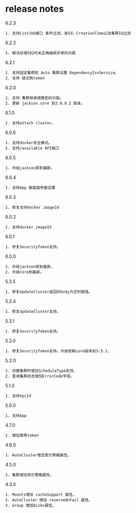 # release notes
6.2.3
```
1. 支持ListJob接口 条件过滤，按Id，CreationTime以及集群Id过滤
```

6.2.2
```
1. 解决后端502时未正确捕获异常的问题
```

6.2.1
```
1. 支持固定集群和 Auto 集群设置 DependencyIsvService。
2. 支持 链式刷token
```

6.2.0
```
1. 支持 集群继承镜像密码功能。
2. 更新 jackson.core 到2.9.9.2 版本。
```

6.1.0
```
1. 支持attach cluster。
```
6.0.6
```
1. 支持docker安全模式。
2. 支持/available API接口
```
6.0.5
```
1. 升级jackson库到最新。
```

6.0.4
```
1. 支持App 数据盘参数设置
```

6.0.3
```
1. 修复支持docker imageId
```

6.0.2
```
1. 支持docker imageId
```

6.0.1
```
1. 修复SecurityToken支持。
```

6.0.0
```
1. 升级jackson库到最新。
2. 升级core到最新。
```

5.3.5
```
1. 修复UpdateCluster返回的body为空时报错。
```

5.3.4
```
1. 修复UpdateCluster支持。
```


5.3.1
```
1. 修复SecurityToken支持。
```

5.3.0

```
1. 修复SecurityToken支持。升级依赖core版本到3.5.1.
```

5.2.0
```
1. 创建集群时增加ScheduleType支持。
2. 查询集群状态增加ErrorCode字段。
```

5.1.0
```
1. 支持VpcId
```

5.0.0
```
1. 支持App
```

4.7.0
```
1. 增加幂等token
```

4.6.0
```
1. AutoCluster增加竞价策略属性。
```

4.5.0
```
1. 集群增加竞价策略属性。
```

4.3.0

```
1. Mounts增加 cacheSupport 属性。
2. AutoCluster 增加 reserveOnFail 属性。
3. Group 增加Disks属性。
```

